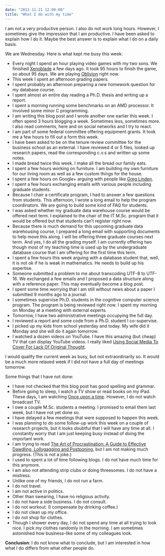 ```yaml
---
date: "2012-11-21 12:00:00"
title: "What I do with my time"
---
```




I am not a very productive person. I also do not work long hours. However, I sometimes give the impression that I am productive. I have been asked to explain how I do it. Maybe the best answer is to explain what I do on a daily basis.

We are Wednesday. Here is what kept me busy this week:

- Every night I spend an hour playing video games with my two sons. We finished [Xenoblade](https://en.wikipedia.org/wiki/Xenoblade) a few days ago. It took 95 hours to finish the game, so about 95 days. We are playing [Oblivion](https://en.wikipedia.org/wiki/The_Elder_Scrolls_IV:_Oblivion) right now.
- This week I spent an afternoon grading papers.
- I spent probably an afternoon preparing a new homework question for my database course.
- I spent almost an entire day reading a Ph.D. thesis and writing up a report.
- I spent a morning running some benchmarks on an AMD processor. It involved some minor C programming.
- I am writing this blog post and I wrote another one earlier this week. I often spend 3 hours blogging a week. Sometimes less, sometimes more. I also read comments, here and on social networks and I try to react.
- I am part of some federal committee offering equipment grants. It took me a few hours to fill out a form this week.
- I have been asked to be on the tenure review committee for the business school as an external. I have reviewed 4 or 5 files, looked up research papers, read the corresponding c.v.s and written up some notes.
- I made bread twice this week. I make all the bread our family eats.
- I spent a few hours working on furniture. I am building my own furniture for our living room as well as a few custom things for the house.
- I spent a few hours on Google+ arguing with people like [Greg Linden](https://plus.google.com/102076128417589427747/posts).
- I spent a few hours exchanging emails with various people including graduate students.
- Because I chair a certificate program, I had to answer a few questions from students. This afternoon, I wrote a long email to help the program coordinators. We are going to build some kind of FAQ for students.
- I was asked whether my graduate data warehouse course would be offered next term. I explained to the chair of the IT M.Sc. program that it would be offered but that students can&rsquo;t register right now.
- Because there is much demand for this upcoming graduate data warehousing course, I prepared a long email with supporting documents to help move this along. I will be offering three graduate courses next term. And yes, I do all the grading myself. I am currently offering two though most of my teaching time is used up by the undergraduate database course that I am offering for the first time this term.
- I spent a few hours this week arguing with a database student that, well, it is not ok if he is weak in mathematics. He needs to build up his expertise. 
- Someone submitted a problem to me about transcoding UTF-8 to UTF-16. We exchanged a few emails and I proposed a data structure along with a reference paper. This may eventually become a blog post.
- I spent some time worrying that I am still without news about a paper I submitted 9 months ago to a journal.
- I sometimes supervise Ph.D. students in the cognitive computer science program. The program is being reviewed right now. I spent my morning on Monday at a meeting with external experts.
- Tomorrow, I have two administrative meetings occupying the full day.
- I reviewed a report and some code from a Ph.D. student I co-supervise.
- I picked up my kids from school yesterday and today. My wife did it Monday and she will do it again tomorrow.
- I watched a dozen videos on YouTube. I have this amazing (but cheap) TV that can display YouTube videos. I really liked [Using Social Media To Cover For Lack Of Original Thought](https://www.youtube.com/watch?v=CK62I-4cuSY).


I would qualify the current week as busy, but not extraordinarily so. It would be a much more relaxed week if I did not have a full day of meetings tomorrow.

Some things that I have not done:

- I have not checked that this blog post has good spelling and grammar.
- Before going to sleep, I watch a TV show or read books on my iPad. These days, I am watching [Once upon a time](https://en.wikipedia.org/wiki/Once_Upon_a_Time_(TV_series)). However, I do not watch broadcast TV.
- I owe a couple M.Sc. students a meeting. I promised to email them last week, but I have not yet done so.
- I have delayed a few meetings that were supposed to happen this week.
- I was planning to do some follow-up work this week on a couple of research projects, but it looks doubtful that I will have any time at all. I constantly worry that I am just keeping busy instead of doing the important work.
- I am trying to read [The Art of Procrastination: A Guide to Effective Dawdling, Lollygagging and Postponing](https://www.amazon.com/Art-Procrastination-Effective-Lollygagging-Postponing/dp/0761171673/), but I am not making much progress. (This is not a joke.)
- I used to spent a lot of time following blogs. I do not have much time for this anymore.
- I am also not attending strip clubs or doing threesomes. I do not have a mistress.
- Unlike one of my friends, I do not run a farm.
- I do not travel. 
- I am not active in politics.
- Other than swearing, I have no religious activity.
- I do not have a side business. I do not consult.
- I do not workout. (I compensate by drinking coffee.)
- I do not clean up my office.
- I do not shop for clothes.
- Though I shower every day, I do not spend any time at all trying to look nice. I pick my clothes randomly in the morning. I am sometimes astonished how business-like some of my colleagues look.


__Conclusion__: I do not know what to conclude, but I am interested in how what I do differs from what other people do. 

